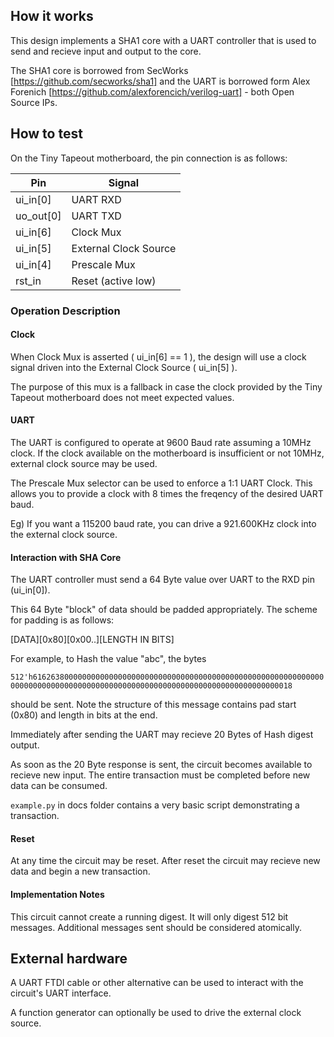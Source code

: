 ## How it works

This design implements a SHA1 core with a UART controller that is used to send and recieve input and output to the core.

The SHA1 core is borrowed from SecWorks [https://github.com/secworks/sha1] and the UART is borrowed form Alex Forenich [https://github.com/alexforencich/verilog-uart] - both Open Source IPs.

## How to test

On the Tiny Tapeout motherboard, the pin connection is as follows:

| Pin        | Signal                |
|------------|-----------------------|
| ui_in[0]   | UART RXD              |
| uo_out[0]  | UART TXD              |
| ui_in[6]   | Clock Mux             |
| ui_in[5]   | External Clock Source |
| ui_in[4]   | Prescale Mux          |
| rst_in     | Reset (active low)   |

### Operation Description


#### Clock 

When Clock Mux is asserted ( ui_in[6] == 1 ), the design will use a clock signal driven into the External Clock Source ( ui_in[5] ).

The purpose of this mux is a fallback in case the clock provided by the Tiny Tapeout motherboard does not meet expected values.

#### UART 

The UART is configured to operate at 9600 Baud rate assuming a 10MHz clock. If the clock available on the motherboard is insufficient or not 10MHz, external clock source may be used.

The Prescale Mux selector can be used to enforce a 1:1 UART Clock. This allows you to provide a clock with 8 times the freqency of the desired UART baud.

Eg) If you want a 115200 baud rate, you can drive a 921.600KHz clock into the external clock source.

#### Interaction with SHA Core

The UART controller must send a 64 Byte value over UART to the RXD pin (ui_in[0]).

This 64 Byte "block" of data should be padded appropriately. The scheme for padding is as follows:

[DATA][0x80][0x00..][LENGTH IN BITS]

For example, to Hash the value "abc", the bytes

`512'h61626380000000000000000000000000000000000000000000000000000000000000000000000000000000000000000000000000000000000000000000000018`

should be sent. Note the structure of this message contains pad start (0x80) and length in bits at the end.

Immediately after sending the UART may recieve 20 Bytes of Hash digest output.

As soon as the 20 Byte response is sent, the circuit becomes available to recieve new input. The entire transaction must be completed before new data can be consumed.

`example.py` in docs folder contains a very basic script demonstrating a transaction.

#### Reset

At any time the circuit may be reset. After reset the circuit may recieve new data and begin a new transaction.

#### Implementation Notes

This circuit cannot create a running digest. It will only digest 512 bit messages. Additional messages sent should be considered atomically. 


## External hardware

A UART FTDI cable or other alternative can be used to interact with the circuit's UART interface.

A function generator can optionally be used to drive the external clock source. 
 
